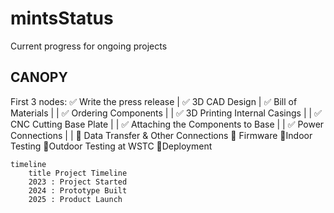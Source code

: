 # mintsStatus
Current progress for ongoing projects

## CANOPY

First 3 nodes:
✅ Write the press release
|
✅ 3D CAD Design
|
✅ Bill of Materials
|
|
✅ Ordering Components
|
|
✅ 3D Printing Internal Casings
|
|
✅ CNC Cutting Base Plate
|
|
✅ Attaching the Components to Base
|
|
✅ Power Connections
|
|
🔵 Data Transfer & Other Connections
🔵 Firmware
🔴Indoor Testing
🔴Outdoor Testing at WSTC
🔴Deployment


```mermaid
timeline
    title Project Timeline
    2023 : Project Started
    2024 : Prototype Built
    2025 : Product Launch
```